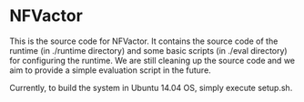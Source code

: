 # NFVactor

This is the source code for NFVactor. It contains the source code of the runtime (in ./runtime directory) and some basic scripts (in ./eval directory) for configuring the runtime. We are still cleaning up the source code and we aim to provide a simple evaluation script in the future. 

Currently, to build the system in Ubuntu 14.04 OS, simply execute setup.sh.
